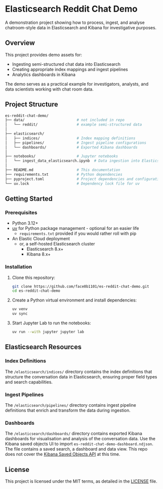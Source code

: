 # Elasticsearch Reddit Chat Demo

A demonstration project showing how to process, ingest, and analyse chatroom-style data in Elasticsearch and Kibana for investigative purposes.

## Overview

This project provides demo assets for:

- Ingesting semi-structured chat data into Elasticsearch
- Creating appropriate index mappings and ingest pipelines
- Analytics dashboards in Kibana

The demo serves as a practical example for investigators, analysts, and data scientists working with chat room data.

## Project Structure

```bash
es-reddit-chat-demo/
├── data/                        # not included in repo
│   └── reddit/                  # example semi-structured data
│
├── elasticsearch/
│   ├── indices/                 # Index mapping definitions
│   ├── pipelines/               # Ingest pipeline configurations
│   └── dashboards/              # Exported Kibana dashboards
│
├── notebooks/                   # Jupyter notebooks
│   └── ingest_data_elasticsearch.ipynb  # Data ingestion into Elasticsearch
│
├── README.md                    # This documentation
├── requirements.txt             # Python dependencies
├── pyproject.toml               # Project dependencies and configuration
└── uv.lock                      # Dependency lock file for uv
```

## Getting Started

### Prerequisites

- Python 3.12+
- [uv](https://github.com/astral-sh/uv) for Python package management - optional for an easier life
  - `requirements.txt` provided if you would rather roll with pip
- An Elastic Cloud deployment
  - or, a self-hosted Elasticsearch cluster
    - Elasticsearch 8.x+
    - Kibana 8.x+

### Installation

1. Clone this repository:

   ```bash
   git clone https://github.com/face0b1101/es-reddit-chat-demo.git
   cd es-reddit-chat-demo
   ```

2. Create a Python virtual environment and install dependencies:

   ```bash
   uv venv
   uv sync
   ```

3. Start Jupyter Lab to run the notebooks:

   ```bash
   uv run --with jupyter jupyter lab
   ```

## Elasticsearch Resources

### Index Definitions

The `/elasticsearch/indices/` directory contains the index definitions that structure the conversation data in Elasticsearch, ensuring proper field types and search capabilities.

### Ingest Pipelines

The `/elasticsearch/pipelines/` directory contains ingest pipeline definitions that enrich and transform the data during ingestion.

### Dashboards

The `/elasticsearch/dashboards/` directory contains exported Kibana dashboards for visualisation and analysis of the conversation data.
Use the Kibana saved objects UI to import `es-reddit-chat-demo-dashboard.ndjson`. The file contains a saved search, a dashboard and data view. This repo does not cover the [Kibana Saved Objects API](https://www.elastic.co/docs/api/doc/kibana/group/endpoint-saved-objects) at this time.

## License

This project is licensed under the MIT terms, as detailed in the [LICENSE](LICENSE) file.
